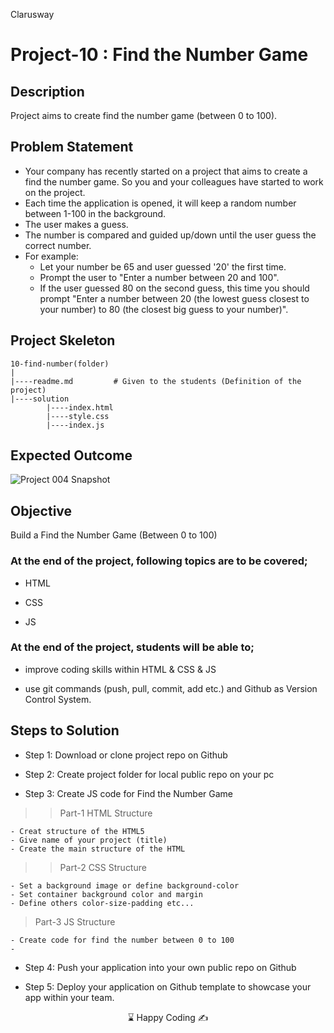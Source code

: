 <p>Clarusway<img align="right"
  src="https://secure.meetupstatic.com/photos/event/3/1/b/9/600_488352729.jpeg"  width="15px"></p>

# Project-10 : Find the Number Game

## Description

Project aims to create find the number game (between 0 to 100).

## Problem Statement

- Your company has recently started on a project that aims to create a find the number game. So you and your colleagues have started to work on the project.
- Each time the application is opened, it will keep a random number between 1-100 in the background.
- The user makes a guess.
- The number is compared and guided up/down until the user guess the correct number.
- For example:
  - Let your number be 65 and user guessed '20' the first time.
  - Prompt the user to "Enter a number between 20 and 100".
  - If the user guessed 80 on the second guess, this time you should prompt "Enter a number between 20 (the lowest guess closest to your number) to 80 (the closest big guess to your number)".

## Project Skeleton

```
10-find-number(folder)
|
|----readme.md         # Given to the students (Definition of the project)
|----solution
        |----index.html
        |----style.css
        |----index.js
```

## Expected Outcome

![Project 004 Snapshot](Project_004.png)

## Objective

Build a Find the Number Game (Between 0 to 100)

### At the end of the project, following topics are to be covered;

- HTML

- CSS

- JS

### At the end of the project, students will be able to;

- improve coding skills within HTML & CSS & JS

- use git commands (push, pull, commit, add etc.) and Github as Version Control System.

## Steps to Solution

- Step 1: Download or clone project repo on Github

- Step 2: Create project folder for local public repo on your pc

- Step 3: Create JS code for Find the Number Game

> > Part-1 HTML Structure

    - Creat structure of the HTML5
    - Give name of your project (title)
    - Create the main structure of the HTML

> > Part-2 CSS Structure

    - Set a background image or define background-color
    - Set container background color and margin
    - Define others color-size-padding etc...

> Part-3 JS Structure

    - Create code for find the number between 0 to 100
    -

- Step 4: Push your application into your own public repo on Github

- Step 5: Deploy your application on Github template to showcase your app within your team.

<center> ⌛ Happy Coding  ✍ </center>
